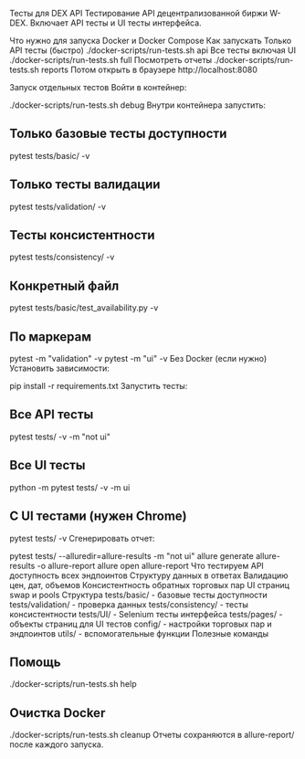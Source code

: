 Тесты для DEX API
Тестирование API децентрализованной биржи W-DEX. Включает API тесты и UI тесты интерфейса.

Что нужно для запуска
Docker и Docker Compose
Как запускать
Только API тесты (быстро)
./docker-scripts/run-tests.sh api
Все тесты включая UI
./docker-scripts/run-tests.sh full
Посмотреть отчеты
./docker-scripts/run-tests.sh reports
Потом открыть в браузере http://localhost:8080

Запуск отдельных тестов
Войти в контейнер:

./docker-scripts/run-tests.sh debug
Внутри контейнера запустить:

## Только базовые тесты доступности
pytest tests/basic/ -v
## Только тесты валидации
pytest tests/validation/ -v
## Тесты консистентности
pytest tests/consistency/ -v
## Конкретный файл
pytest tests/basic/test_availability.py -v
## По маркерам
pytest -m "validation" -v
pytest -m "ui" -v
Без Docker (если нужно)
Установить зависимости:

pip install -r requirements.txt
Запустить тесты:

## Все API тесты
pytest tests/ -v -m "not ui"
## Все UI тесты
python -m pytest tests/ -v -m ui
## С UI тестами (нужен Chrome)
pytest tests/ -v
Сгенерировать отчет:

pytest tests/ --alluredir=allure-results -m "not ui"
allure generate allure-results -o allure-report
allure open allure-report
Что тестируем
API доступность всех эндпоинтов
Структуру данных в ответах
Валидацию цен, дат, объемов
Консистентность обратных торговых пар
UI страниц swap и pools
Структура
tests/basic/ - базовые тесты доступности
tests/validation/ - проверка данных
tests/consistency/ - тесты консистентности
tests/UI/ - Selenium тесты интерфейса
tests/pages/ - объекты страниц для UI тестов
config/ - настройки торговых пар и эндпоинтов
utils/ - вспомогательные функции
Полезные команды
## Помощь
./docker-scripts/run-tests.sh help
## Очистка Docker
./docker-scripts/run-tests.sh cleanup
Отчеты сохраняются в allure-report/ после каждого запуска.